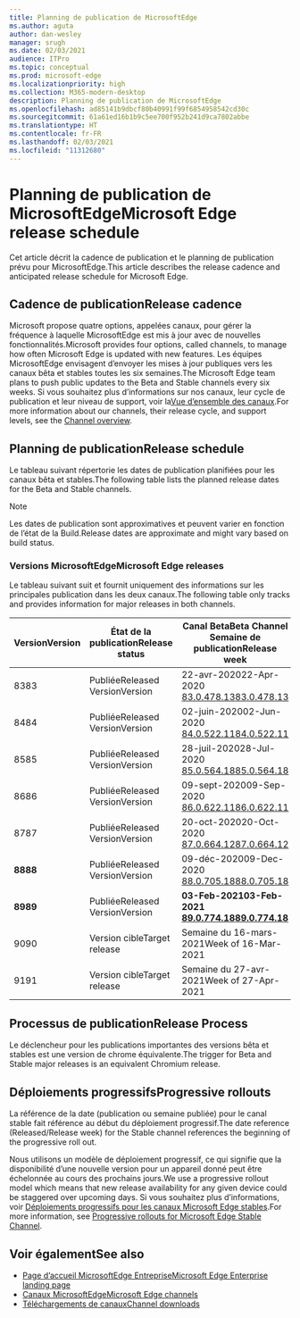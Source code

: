 ```yaml
---
title: Planning de publication de MicrosoftEdge
ms.author: aguta
author: dan-wesley
manager: srugh
ms.date: 02/03/2021
audience: ITPro
ms.topic: conceptual
ms.prod: microsoft-edge
ms.localizationpriority: high
ms.collection: M365-modern-desktop
description: Planning de publication de MicrosoftEdge
ms.openlocfilehash: ad85141b9dbcf80b40991f99f6854958542cd30c
ms.sourcegitcommit: 61a61ed16b1b9c5ee700f952b241d9ca7802abbe
ms.translationtype: HT
ms.contentlocale: fr-FR
ms.lasthandoff: 02/03/2021
ms.locfileid: "11312680"
---
```

# <span data-ttu-id="0f6bc-103">Planning de publication de MicrosoftEdge</span><span class="sxs-lookup"><span data-stu-id="0f6bc-103">Microsoft Edge release schedule</span></span>

<span data-ttu-id="0f6bc-104">Cet article décrit la cadence de publication et le planning de publication prévu pour MicrosoftEdge.</span><span class="sxs-lookup"><span data-stu-id="0f6bc-104">This article describes the release cadence and anticipated release schedule for Microsoft Edge.</span></span>

## <span data-ttu-id="0f6bc-105">Cadence de publication</span><span class="sxs-lookup"><span data-stu-id="0f6bc-105">Release cadence</span></span>

<span data-ttu-id="0f6bc-106">Microsoft propose quatre options, appelées canaux, pour gérer la fréquence à laquelle MicrosoftEdge est mis à jour avec de nouvelles fonctionnalités.</span><span class="sxs-lookup"><span data-stu-id="0f6bc-106">Microsoft provides four options, called channels, to manage how often Microsoft Edge is updated with new features.</span></span> <span data-ttu-id="0f6bc-107">Les équipes MicrosoftEdge envisagent d’envoyer les mises à jour publiques vers les canaux bêta et stables toutes les six semaines.</span><span class="sxs-lookup"><span data-stu-id="0f6bc-107">The Microsoft Edge team plans to push public updates to the Beta and Stable channels every six weeks.</span></span> <span data-ttu-id="0f6bc-108">Si vous souhaitez plus d’informations sur nos canaux, leur cycle de publication et leur niveau de support, voir la[Vue d’ensemble des canaux](https://docs.microsoft.com/DeployEdge/microsoft-edge-channels#channel-overview).</span><span class="sxs-lookup"><span data-stu-id="0f6bc-108">For more information about our channels, their release cycle, and support levels, see the [Channel overview](https://docs.microsoft.com/DeployEdge/microsoft-edge-channels#channel-overview).</span></span>

## <span data-ttu-id="0f6bc-109">Planning de publication</span><span class="sxs-lookup"><span data-stu-id="0f6bc-109">Release schedule</span></span>

<span data-ttu-id="0f6bc-110">Le tableau suivant répertorie les dates de publication planifiées pour les canaux bêta et stables.</span><span class="sxs-lookup"><span data-stu-id="0f6bc-110">The following table lists the planned release dates for the Beta and Stable channels.</span></span>

> [!NOTE]
> <span data-ttu-id="0f6bc-111">Les dates de publication sont approximatives et peuvent varier en fonction de l’état de la Build.</span><span class="sxs-lookup"><span data-stu-id="0f6bc-111">Release dates are approximate and might vary based on build status.</span></span>

### <span data-ttu-id="0f6bc-112">Versions MicrosoftEdge</span><span class="sxs-lookup"><span data-stu-id="0f6bc-112">Microsoft Edge releases</span></span>

<span data-ttu-id="0f6bc-113">Le tableau suivant suit et fournit uniquement des informations sur les principales publication dans les deux canaux.</span><span class="sxs-lookup"><span data-stu-id="0f6bc-113">The following table only tracks and provides information for major releases in both channels.</span></span>

| <span data-ttu-id="0f6bc-114">Version</span><span class="sxs-lookup"><span data-stu-id="0f6bc-114">Version</span></span> | <span data-ttu-id="0f6bc-115">État de la publication</span><span class="sxs-lookup"><span data-stu-id="0f6bc-115">Release status</span></span> | <span data-ttu-id="0f6bc-116">Canal Beta</span><span class="sxs-lookup"><span data-stu-id="0f6bc-116">Beta Channel</span></span><br><span data-ttu-id="0f6bc-117">Semaine de publication</span><span class="sxs-lookup"><span data-stu-id="0f6bc-117">Release week</span></span> | <span data-ttu-id="0f6bc-118">Canal Stable</span><span class="sxs-lookup"><span data-stu-id="0f6bc-118">Stable Channel</span></span><br><span data-ttu-id="0f6bc-119">Semaine de publication</span><span class="sxs-lookup"><span data-stu-id="0f6bc-119">Release week</span></span> |
|---------|-----|------|--------|
| <span data-ttu-id="0f6bc-120">83</span><span class="sxs-lookup"><span data-stu-id="0f6bc-120">83</span></span> | <span data-ttu-id="0f6bc-121">Publiée</span><span class="sxs-lookup"><span data-stu-id="0f6bc-121">Released</span></span><br><span data-ttu-id="0f6bc-122">Version</span><span class="sxs-lookup"><span data-stu-id="0f6bc-122">Version</span></span> | <span data-ttu-id="0f6bc-123">22-avr-2020</span><span class="sxs-lookup"><span data-stu-id="0f6bc-123">22-Apr-2020</span></span><br>[<span data-ttu-id="0f6bc-124">83.0.478.13</span><span class="sxs-lookup"><span data-stu-id="0f6bc-124">83.0.478.13</span></span>](https://docs.microsoft.com/DeployEdge/microsoft-edge-relnote-archive-beta-channel#version-83047813-april-22) | <span data-ttu-id="0f6bc-125">21-mai-2020</span><span class="sxs-lookup"><span data-stu-id="0f6bc-125">21-May-2020</span></span><br> [<span data-ttu-id="0f6bc-126">83.0.478.37</span><span class="sxs-lookup"><span data-stu-id="0f6bc-126">83.0.478.37</span></span>](https://docs.microsoft.com/DeployEdge/microsoft-edge-relnote-archive-stable-channel#version-83047837-may-21) |
| <span data-ttu-id="0f6bc-127">84</span><span class="sxs-lookup"><span data-stu-id="0f6bc-127">84</span></span> | <span data-ttu-id="0f6bc-128">Publiée</span><span class="sxs-lookup"><span data-stu-id="0f6bc-128">Released</span></span><br><span data-ttu-id="0f6bc-129">Version</span><span class="sxs-lookup"><span data-stu-id="0f6bc-129">Version</span></span> | <span data-ttu-id="0f6bc-130">02-juin-2020</span><span class="sxs-lookup"><span data-stu-id="0f6bc-130">02-Jun-2020</span></span><br>[<span data-ttu-id="0f6bc-131">84.0.522.11</span><span class="sxs-lookup"><span data-stu-id="0f6bc-131">84.0.522.11</span></span>](https://docs.microsoft.com/DeployEdge/microsoft-edge-relnote-archive-beta-channel#version-84052211-june-2) | <span data-ttu-id="0f6bc-132">16-juil-2020</span><span class="sxs-lookup"><span data-stu-id="0f6bc-132">16-Jul-2020</span></span><br> [<span data-ttu-id="0f6bc-133">84.0.522.40.</span><span class="sxs-lookup"><span data-stu-id="0f6bc-133">84.0.522.40</span></span>](https://docs.microsoft.com/DeployEdge/microsoft-edge-relnote-archive-stable-channel#version-84052240-july-16) |
| <span data-ttu-id="0f6bc-134">85</span><span class="sxs-lookup"><span data-stu-id="0f6bc-134">85</span></span> | <span data-ttu-id="0f6bc-135">Publiée</span><span class="sxs-lookup"><span data-stu-id="0f6bc-135">Released</span></span><br><span data-ttu-id="0f6bc-136">Version</span><span class="sxs-lookup"><span data-stu-id="0f6bc-136">Version</span></span> | <span data-ttu-id="0f6bc-137">28-juil-2020</span><span class="sxs-lookup"><span data-stu-id="0f6bc-137">28-Jul-2020</span></span><br>[<span data-ttu-id="0f6bc-138">85.0.564.18</span><span class="sxs-lookup"><span data-stu-id="0f6bc-138">85.0.564.18</span></span>](https://docs.microsoft.com/DeployEdge/microsoft-edge-relnote-archive-beta-channel#version-85056418-july-28)  | <span data-ttu-id="0f6bc-139">27-août-2020</span><span class="sxs-lookup"><span data-stu-id="0f6bc-139">27-Aug-2020</span></span><br>[<span data-ttu-id="0f6bc-140">85.0.564.41</span><span class="sxs-lookup"><span data-stu-id="0f6bc-140">85.0.564.41</span></span>](https://docs.microsoft.com/DeployEdge/microsoft-edge-relnote-stable-channel#version-85056441-august-27) |
| <span data-ttu-id="0f6bc-141">86</span><span class="sxs-lookup"><span data-stu-id="0f6bc-141">86</span></span> | <span data-ttu-id="0f6bc-142">Publiée</span><span class="sxs-lookup"><span data-stu-id="0f6bc-142">Released</span></span><br><span data-ttu-id="0f6bc-143">Version</span><span class="sxs-lookup"><span data-stu-id="0f6bc-143">Version</span></span> | <span data-ttu-id="0f6bc-144">09-sept-2020</span><span class="sxs-lookup"><span data-stu-id="0f6bc-144">09-Sep-2020</span></span><br>[<span data-ttu-id="0f6bc-145">86.0.622.11</span><span class="sxs-lookup"><span data-stu-id="0f6bc-145">86.0.622.11</span></span>](https://docs.microsoft.com/DeployEdge/microsoft-edge-relnote-beta-channel#version-86062211-september-9) | <span data-ttu-id="0f6bc-146">09-oct-2020</span><span class="sxs-lookup"><span data-stu-id="0f6bc-146">09-Oct-2020</span></span><br>[<span data-ttu-id="0f6bc-147">86.0.622.38</span><span class="sxs-lookup"><span data-stu-id="0f6bc-147">86.0.622.38</span></span>](https://docs.microsoft.com/deployedge/microsoft-edge-relnote-stable-channel#version-86062238-october-9) |
| <span data-ttu-id="0f6bc-148">87</span><span class="sxs-lookup"><span data-stu-id="0f6bc-148">87</span></span> | <span data-ttu-id="0f6bc-149">Publiée</span><span class="sxs-lookup"><span data-stu-id="0f6bc-149">Released</span></span><br><span data-ttu-id="0f6bc-150">Version</span><span class="sxs-lookup"><span data-stu-id="0f6bc-150">Version</span></span> | <span data-ttu-id="0f6bc-151">20-oct-2020</span><span class="sxs-lookup"><span data-stu-id="0f6bc-151">20-Oct-2020</span></span><br>[<span data-ttu-id="0f6bc-152">87.0.664.12</span><span class="sxs-lookup"><span data-stu-id="0f6bc-152">87.0.664.12</span></span>](https://docs.microsoft.com/deployedge/microsoft-edge-relnote-beta-channel#version-87066412--october-20) | <span data-ttu-id="0f6bc-153">19-nov-2020</span><span class="sxs-lookup"><span data-stu-id="0f6bc-153">19-Nov-2020</span></span><br>[<span data-ttu-id="0f6bc-154">87.0.664.41</span><span class="sxs-lookup"><span data-stu-id="0f6bc-154">87.0.664.41</span></span>](https://docs.microsoft.com/deployedge/microsoft-edge-relnote-stable-channel#version-87066441-november-19) |
| **<span data-ttu-id="0f6bc-155">88</span><span class="sxs-lookup"><span data-stu-id="0f6bc-155">88</span></span>** | <span data-ttu-id="0f6bc-156">Publiée</span><span class="sxs-lookup"><span data-stu-id="0f6bc-156">Released</span></span><br><span data-ttu-id="0f6bc-157">Version</span><span class="sxs-lookup"><span data-stu-id="0f6bc-157">Version</span></span> | <span data-ttu-id="0f6bc-158">09-déc-2020</span><span class="sxs-lookup"><span data-stu-id="0f6bc-158">09-Dec-2020</span></span><br>[<span data-ttu-id="0f6bc-159">88.0.705.18</span><span class="sxs-lookup"><span data-stu-id="0f6bc-159">88.0.705.18</span></span>](https://docs.microsoft.com/deployedge/microsoft-edge-relnote-beta-channel#version-88070518-december-9) | **<span data-ttu-id="0f6bc-160">21-jan-2021</span><span class="sxs-lookup"><span data-stu-id="0f6bc-160">21-Jan-2021</span></span>**<br>**[<span data-ttu-id="0f6bc-161">88.0.705.50</span><span class="sxs-lookup"><span data-stu-id="0f6bc-161">88.0.705.50</span></span>](https://docs.microsoft.com/deployedge/microsoft-edge-relnote-stable-channel#version-88070550-january-21)**|
| **<span data-ttu-id="0f6bc-162">89</span><span class="sxs-lookup"><span data-stu-id="0f6bc-162">89</span></span>** | <span data-ttu-id="0f6bc-163">Publiée</span><span class="sxs-lookup"><span data-stu-id="0f6bc-163">Released</span></span><br><span data-ttu-id="0f6bc-164">Version</span><span class="sxs-lookup"><span data-stu-id="0f6bc-164">Version</span></span> | **<span data-ttu-id="0f6bc-165">03-Feb-2021</span><span class="sxs-lookup"><span data-stu-id="0f6bc-165">03-Feb-2021</span></span>**<br>**[<span data-ttu-id="0f6bc-166">89.0.774.18</span><span class="sxs-lookup"><span data-stu-id="0f6bc-166">89.0.774.18</span></span>](https://docs.microsoft.com/deployedge/microsoft-edge-relnote-beta-channel#version-89077418-february-3)** | <span data-ttu-id="0f6bc-167">Semaine du 04-mars-2021</span><span class="sxs-lookup"><span data-stu-id="0f6bc-167">Week of 04-Mar-2021</span></span> |
| <span data-ttu-id="0f6bc-168">90</span><span class="sxs-lookup"><span data-stu-id="0f6bc-168">90</span></span> | <span data-ttu-id="0f6bc-169">Version cible</span><span class="sxs-lookup"><span data-stu-id="0f6bc-169">Target release</span></span> | <span data-ttu-id="0f6bc-170">Semaine du 16-mars-2021</span><span class="sxs-lookup"><span data-stu-id="0f6bc-170">Week of 16-Mar-2021</span></span> | <span data-ttu-id="0f6bc-171">Semaine du 15-avr-2021</span><span class="sxs-lookup"><span data-stu-id="0f6bc-171">Week of 15-Apr-2021</span></span> |
| <span data-ttu-id="0f6bc-172">91</span><span class="sxs-lookup"><span data-stu-id="0f6bc-172">91</span></span> | <span data-ttu-id="0f6bc-173">Version cible</span><span class="sxs-lookup"><span data-stu-id="0f6bc-173">Target release</span></span> | <span data-ttu-id="0f6bc-174">Semaine du 27-avr-2021</span><span class="sxs-lookup"><span data-stu-id="0f6bc-174">Week of 27-Apr-2021</span></span> | <span data-ttu-id="0f6bc-175">Semaine du 27 mai-2021</span><span class="sxs-lookup"><span data-stu-id="0f6bc-175">Week of 27-May-2021</span></span> |

## <span data-ttu-id="0f6bc-176">Processus de publication</span><span class="sxs-lookup"><span data-stu-id="0f6bc-176">Release Process</span></span>

<span data-ttu-id="0f6bc-177">Le déclencheur pour les publications importantes des versions bêta et stables est une version de chrome équivalente.</span><span class="sxs-lookup"><span data-stu-id="0f6bc-177">The trigger for Beta and Stable major releases is an equivalent Chromium release.</span></span>

## <span data-ttu-id="0f6bc-178">Déploiements progressifs</span><span class="sxs-lookup"><span data-stu-id="0f6bc-178">Progressive rollouts</span></span>

<span data-ttu-id="0f6bc-179">La référence de la date (publication ou semaine publiée) pour le canal stable fait référence au début du déploiement progressif.</span><span class="sxs-lookup"><span data-stu-id="0f6bc-179">The date reference (Released/Release week) for the Stable channel references the beginning of the progressive roll out.</span></span>

<span data-ttu-id="0f6bc-180">Nous utilisons un modèle de déploiement progressif, ce qui signifie que la disponibilité d’une nouvelle version pour un appareil donné peut être échelonnée au cours des prochains jours.</span><span class="sxs-lookup"><span data-stu-id="0f6bc-180">We use a progressive rollout model which means that new release availability for any given device could be staggered over upcoming days.</span></span> <span data-ttu-id="0f6bc-181">Si vous souhaitez plus d’informations, voir [Déploiements progressifs pour les canaux Microsoft Edge stables](microsoft-edge-update-progressive-rollout.md).</span><span class="sxs-lookup"><span data-stu-id="0f6bc-181">For more information, see [Progressive rollouts for Microsoft Edge Stable Channel](microsoft-edge-update-progressive-rollout.md).</span></span>

## <span data-ttu-id="0f6bc-182">Voir également</span><span class="sxs-lookup"><span data-stu-id="0f6bc-182">See also</span></span>

- [<span data-ttu-id="0f6bc-183">Page d’accueil MicrosoftEdge Entreprise</span><span class="sxs-lookup"><span data-stu-id="0f6bc-183">Microsoft Edge Enterprise landing page</span></span>](https://aka.ms/EdgeEnterprise)
- [<span data-ttu-id="0f6bc-184">Canaux MicrosoftEdge</span><span class="sxs-lookup"><span data-stu-id="0f6bc-184">Microsoft Edge channels</span></span>](microsoft-edge-channels.md)
- [<span data-ttu-id="0f6bc-185">Téléchargements de canaux</span><span class="sxs-lookup"><span data-stu-id="0f6bc-185">Channel downloads</span></span>](https://www.microsoft.com/edge/business/download)